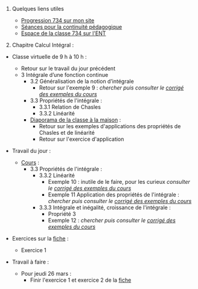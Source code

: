 1. Quelques liens utiles 
    * [Progression 734 sur mon site](http://www.frederic-junier.org/TS2020/Progression/TS_2020.html)
    * [Séances pour la continuité pédagogique](https://frederic-junier.github.io/TS-2019-2020/)
    * [Espace de la classe 734 sur l'ENT](https://le-parc.ent.auvergnerhonealpes.fr/classes/classe-734/mathematiques/)



2. Chapitre Calcul Intégral :
   
  * Classe virtuelle de 9 h à 10 h : 
    *  Retour sur le travail du jour précédent
      * 3 Intégrale d’une fonction continue
        * 3.2 Généralisation de la notion d’intégrale
          * Retour sur l'exemple 9 : _chercher puis consulter le [corrigé des exemples du cours](../CalculIntegral/Corrige-Cours-CalculIntegralPartie2-2020.pdf)_
        * 3.3 Propriétés de l'intégrale :
          * 3.3.1 Relation de Chasles
          * 3.3.2 Linéarité
        * [Diaporama de la classe à la maison](Diaporama-classe-virtuelle-24-03-2020.pdf)  :
          * Retour sur les exemples d'applications des propriétés de Chasles et de linéarité
          * Retour sur l'exercice d'application 
  * Travail du jour :
    * [Cours](http://frederic-junier.org/TS2020/Cours/TSCalculIntegralCours20V1-professeur-Web.pdf)  :
      * 3.3 Propriétés de l'intégrale :
        *  3.3.2 Linéarité
           *  Exemple 10 : inutile de le faire, pour les curieux   _consulter le [corrigé des exemples du cours](../CalculIntegral/Corrige-Cours-CalculIntegralPartie2-2020.pdf)_
           *  Exemple 11 Application des propriétés de l'intégrale : _chercher puis consulter le [corrigé des exemples du cours](../CalculIntegral/Corrige-Cours-CalculIntegralPartie2-2020.pdf)_
        * 3.3.3 Intégrale et inégalité, croissance de l'intégrale :
          * Propriété 3
          * Exemple 12  : _chercher puis consulter le [corrigé des exemples du cours](../CalculIntegral/Corrige-Cours-CalculIntegralPartie2-2020.pdf)_
  
  * Exercices sur  la [fiche](https://frederic-junier.org/TS2020/Cours/TS-Exos-Integration2020-Fiche1-Web.pdf) :
    * Exercice 1   
  * Travail à faire :
    * Pour jeudi 26 mars : 
      *  Finir l'exercice 1 et exercice 2 de la [fiche](https://frederic-junier.org/TS2020/Cours/TS-Exos-Integration2020-Fiche1-Web.pdf)